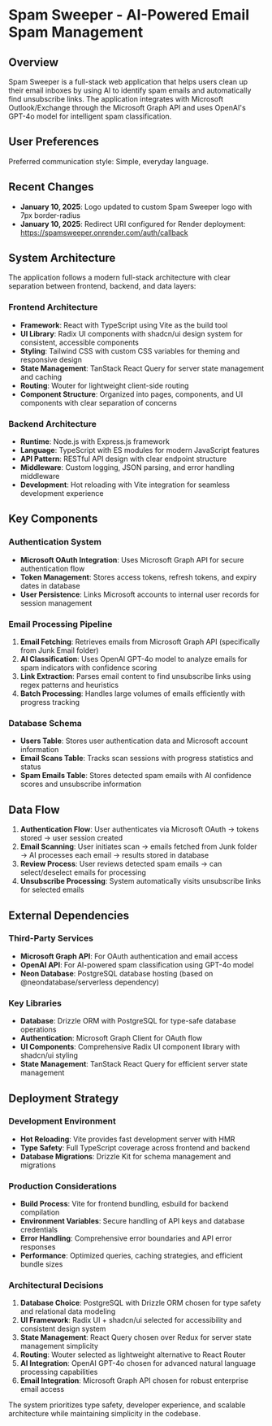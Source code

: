 # Spam Sweeper - AI-Powered Email Spam Management

## Overview

Spam Sweeper is a full-stack web application that helps users clean up their email inboxes by using AI to identify spam emails and automatically find unsubscribe links. The application integrates with Microsoft Outlook/Exchange through the Microsoft Graph API and uses OpenAI's GPT-4o model for intelligent spam classification.

## User Preferences

Preferred communication style: Simple, everyday language.

## Recent Changes

- **January 10, 2025**: Logo updated to custom Spam Sweeper logo with 7px border-radius
- **January 10, 2025**: Redirect URI configured for Render deployment: https://spamsweeper.onrender.com/auth/callback

## System Architecture

The application follows a modern full-stack architecture with clear separation between frontend, backend, and data layers:

### Frontend Architecture
- **Framework**: React with TypeScript using Vite as the build tool
- **UI Library**: Radix UI components with shadcn/ui design system for consistent, accessible components
- **Styling**: Tailwind CSS with custom CSS variables for theming and responsive design
- **State Management**: TanStack React Query for server state management and caching
- **Routing**: Wouter for lightweight client-side routing
- **Component Structure**: Organized into pages, components, and UI components with clear separation of concerns

### Backend Architecture
- **Runtime**: Node.js with Express.js framework
- **Language**: TypeScript with ES modules for modern JavaScript features
- **API Pattern**: RESTful API design with clear endpoint structure
- **Middleware**: Custom logging, JSON parsing, and error handling middleware
- **Development**: Hot reloading with Vite integration for seamless development experience

## Key Components

### Authentication System
- **Microsoft OAuth Integration**: Uses Microsoft Graph API for secure authentication flow
- **Token Management**: Stores access tokens, refresh tokens, and expiry dates in database
- **User Persistence**: Links Microsoft accounts to internal user records for session management

### Email Processing Pipeline
1. **Email Fetching**: Retrieves emails from Microsoft Graph API (specifically from Junk Email folder)
2. **AI Classification**: Uses OpenAI GPT-4o model to analyze emails for spam indicators with confidence scoring
3. **Link Extraction**: Parses email content to find unsubscribe links using regex patterns and heuristics
4. **Batch Processing**: Handles large volumes of emails efficiently with progress tracking

### Database Schema
- **Users Table**: Stores user authentication data and Microsoft account information
- **Email Scans Table**: Tracks scan sessions with progress statistics and status
- **Spam Emails Table**: Stores detected spam emails with AI confidence scores and unsubscribe information

## Data Flow

1. **Authentication Flow**: User authenticates via Microsoft OAuth → tokens stored → user session created
2. **Email Scanning**: User initiates scan → emails fetched from Junk folder → AI processes each email → results stored in database
3. **Review Process**: User reviews detected spam emails → can select/deselect emails for processing
4. **Unsubscribe Processing**: System automatically visits unsubscribe links for selected emails

## External Dependencies

### Third-Party Services
- **Microsoft Graph API**: For OAuth authentication and email access
- **OpenAI API**: For AI-powered spam classification using GPT-4o model
- **Neon Database**: PostgreSQL database hosting (based on @neondatabase/serverless dependency)

### Key Libraries
- **Database**: Drizzle ORM with PostgreSQL for type-safe database operations
- **Authentication**: Microsoft Graph Client for OAuth flow
- **UI Components**: Comprehensive Radix UI component library with shadcn/ui styling
- **State Management**: TanStack React Query for efficient server state management

## Deployment Strategy

### Development Environment
- **Hot Reloading**: Vite provides fast development server with HMR
- **Type Safety**: Full TypeScript coverage across frontend and backend
- **Database Migrations**: Drizzle Kit for schema management and migrations

### Production Considerations
- **Build Process**: Vite for frontend bundling, esbuild for backend compilation
- **Environment Variables**: Secure handling of API keys and database credentials
- **Error Handling**: Comprehensive error boundaries and API error responses
- **Performance**: Optimized queries, caching strategies, and efficient bundle sizes

### Architectural Decisions

1. **Database Choice**: PostgreSQL with Drizzle ORM chosen for type safety and relational data modeling
2. **UI Framework**: Radix UI + shadcn/ui selected for accessibility and consistent design system
3. **State Management**: React Query chosen over Redux for server state management simplicity
4. **Routing**: Wouter selected as lightweight alternative to React Router
5. **AI Integration**: OpenAI GPT-4o chosen for advanced natural language processing capabilities
6. **Email Integration**: Microsoft Graph API chosen for robust enterprise email access

The system prioritizes type safety, developer experience, and scalable architecture while maintaining simplicity in the codebase.